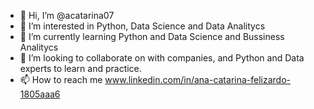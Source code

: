 - 👋 Hi, I’m @acatarina07
- 👀 I’m interested in Python, Data Science and Data Analitycs
- 🌱 I’m currently learning Python and Data Science and Bussiness Analitycs
- 💞️ I’m looking to collaborate on with companies, and Python and Data experts to learn and practice.
- 📫 How to reach me www.linkedin.com/in/ana-catarina-felizardo-1805aaa6

<!---
acatarina07/acatarina07 is a ✨ special ✨ repository because its `README.md` (this file) appears on your GitHub profile.
You can click the Preview link to take a look at your changes.
--->
